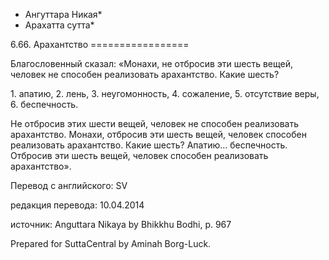 * Ангуттара Никая*
* Арахатта сутта*

6\.66\. Арахантство
\=\=\=\=\=\=\=\=\=\=\=\=\=\=\=\=\=

Благословенный сказал: «Монахи, не отбросив эти шесть вещей, человек не способен реализовать арахантство\. Какие шесть?

1\. апатию,
2\. лень,
3\. неугомонность,
4\. сожаление,
5\. отсутствие веры,
6\. беспечность\.

Не отбросив этих шести вещей, человек не способен реализовать арахантство\. Монахи, отбросив эти шесть вещей, человек способен реализовать арахантство\. Какие шесть? Апатию… беспечность\. Отбросив эти шесть вещей, человек способен реализовать арахантство»\.

Перевод с английского: SV

редакция перевода: 10\.04\.2014

источник: Anguttara Nikaya by Bhikkhu Bodhi, p\. 967

Prepared for SuttaCentral by Aminah Borg\-Luck\.